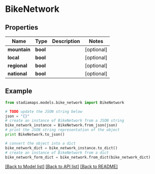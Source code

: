# BikeNetwork


## Properties
Name | Type | Description | Notes
------------ | ------------- | ------------- | -------------
**mountain** | **bool** |  | [optional] 
**local** | **bool** |  | [optional] 
**regional** | **bool** |  | [optional] 
**national** | **bool** |  | [optional] 

## Example

```python
from stadiamaps.models.bike_network import BikeNetwork

# TODO update the JSON string below
json = "{}"
# create an instance of BikeNetwork from a JSON string
bike_network_instance = BikeNetwork.from_json(json)
# print the JSON string representation of the object
print BikeNetwork.to_json()

# convert the object into a dict
bike_network_dict = bike_network_instance.to_dict()
# create an instance of BikeNetwork from a dict
bike_network_form_dict = bike_network.from_dict(bike_network_dict)
```
[[Back to Model list]](../README.md#documentation-for-models) [[Back to API list]](../README.md#documentation-for-api-endpoints) [[Back to README]](../README.md)


